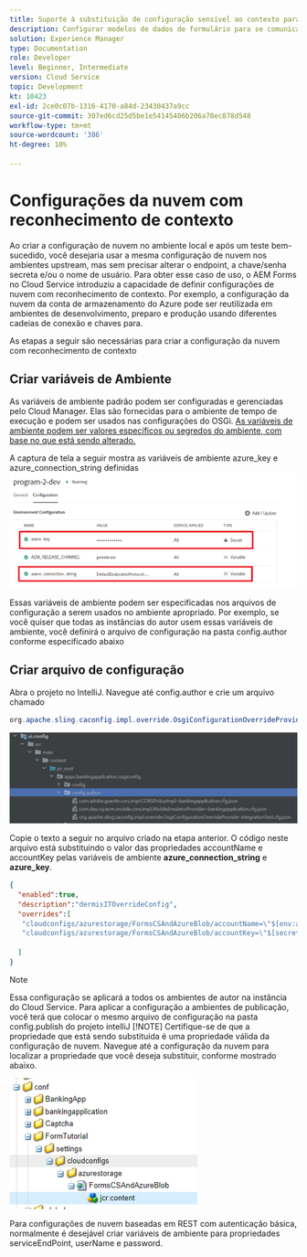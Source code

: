 ```yaml
---
title: Suporte à substituição de configuração sensível ao contexto para o modelo de dados de formulário
description: Configurar modelos de dados de formulário para se comunicar com diferentes pontos de extremidade com base em ambientes.
solution: Experience Manager
type: Documentation
role: Developer
level: Beginner, Intermediate
version: Cloud Service
topic: Development
kt: 10423
exl-id: 2ce0c07b-1316-4170-a84d-23430437a9cc
source-git-commit: 307ed6cd25d5be1e54145406b206a78ec878d548
workflow-type: tm+mt
source-wordcount: '386'
ht-degree: 10%

---
```


# Configurações da nuvem com reconhecimento de contexto

Ao criar a configuração de nuvem no ambiente local e após um teste bem-sucedido, você desejaria usar a mesma configuração de nuvem nos ambientes upstream, mas sem precisar alterar o endpoint, a chave/senha secreta e/ou o nome de usuário. Para obter esse caso de uso, o AEM Forms no Cloud Service introduziu a capacidade de definir configurações de nuvem com reconhecimento de contexto.
Por exemplo, a configuração da nuvem da conta de armazenamento do Azure pode ser reutilizada em ambientes de desenvolvimento, preparo e produção usando diferentes cadeias de conexão e chaves para.

As etapas a seguir são necessárias para criar a configuração da nuvem com reconhecimento de contexto

## Criar variáveis de Ambiente

As variáveis de ambiente padrão podem ser configuradas e gerenciadas pelo Cloud Manager. Elas são fornecidas para o ambiente de tempo de execução e podem ser usados nas configurações do OSGi. [As variáveis de ambiente podem ser valores específicos ou segredos do ambiente, com base no que está sendo alterado.](https://experienceleague.adobe.com/docs/experience-manager-cloud-service/content/implementing/using-cloud-manager/environment-variables.html?lang=en)



A captura de tela a seguir mostra as variáveis de ambiente azure_key e azure_connection_string definidas
![environment_variables](assets/environment-variables.png)

Essas variáveis de ambiente podem ser especificadas nos arquivos de configuração a serem usados no ambiente apropriado. Por exemplo, se você quiser que todas as instâncias do autor usem essas variáveis de ambiente, você definirá o arquivo de configuração na pasta config.author conforme especificado abaixo

## Criar arquivo de configuração

Abra o projeto no IntelliJ. Navegue até config.author e crie um arquivo chamado

```java
org.apache.sling.caconfig.impl.override.OsgiConfigurationOverrideProvider-integrationTest.cfg.json
```

![config.author](assets/config-author.png)

Copie o texto a seguir no arquivo criado na etapa anterior. O código neste arquivo está substituindo o valor das propriedades accountName e accountKey pelas variáveis de ambiente **azure_connection_string** e **azure_key**.

```json
{
  "enabled":true,
  "description":"dermisITOverrideConfig",
  "overrides":[
   "cloudconfigs/azurestorage/FormsCSAndAzureBlob/accountName=\"$[env:azure_connection_string]\"",
   "cloudconfigs/azurestorage/FormsCSAndAzureBlob/accountKey=\"$[secret:azure_key]\""

  ]
}
```

>[!NOTE]
>
>Essa configuração se aplicará a todos os ambientes de autor na instância do Cloud Service. Para aplicar a configuração a ambientes de publicação, você terá que colocar o mesmo arquivo de configuração na pasta config.publish do projeto intelliJ
>[!NOTE]
> Certifique-se de que a propriedade que está sendo substituída é uma propriedade válida da configuração de nuvem. Navegue até a configuração da nuvem para localizar a propriedade que você deseja substituir, conforme mostrado abaixo.

![cloud-config-property](assets/cloud-config-properties.png)

Para configurações de nuvem baseadas em REST com autenticação básica, normalmente é desejável criar variáveis de ambiente para propriedades serviceEndPoint, userName e password.
